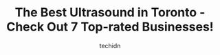 ---
layout: ampstory
image: https://i0.wp.com/www.auto.or.id/wp-content/uploads/2023/06/rosedale-radiology-and-ultrasound-0-toronto-1686321953.jpeg?resize=640,853
author: techidn
featured: false
description: Toronto, Ontario, Canada is a haven for Ultrasound enthusiasts, boasting an impressive array of 7 top-notch establishments. Whether youre a seasoned connoisseur or simply curious to explore
title: The Best Ultrasound in Toronto - Check Out 7 Top-rated Businesses!
cover:
   title: The Best Ultrasound in Toronto - Check Out 7 Top-rated Businesses!
   subtitle: AUTO.OR.ID
   background: https://www.auto.or.id/wp-content/uploads/2023/06/rosedale-radiology-and-ultrasound-0-toronto-1686321953.jpeg

pages: 
 - layout: thirds
   top: <h1>#1 Toronto Centre For Medical Imaging</h1>
   bottom: "<p>I got a reference note from my family doctor to get ultrasounds and after one quick Google search, I found this place.Requesting an appointment online was easy, I got a c</p>"
   background: https://www.auto.or.id/wp-content/uploads/2023/06/rosedale-radiology-and-ultrasound-1-toronto-1686321954.jpeg
   backgroundblur: true
 - layout: thirds
   top: <h1>#2 Toronto Ultrasound Imaging</h1>
   bottom: "<p>208 Bloor St W #711, Toronto, ON M5S 3B4, Canada</p>"
   background: https://www.auto.or.id/wp-content/uploads/2023/06/rosedale-radiology-and-ultrasound-2-toronto-1686321955.jpeg
   cta:
      link: https://www.auto.or.id/the-best-ultrasound-in-toronto-check-out-7-top-rated-businesses/
      text: The Best Ultrasound in Toronto - Check Out 7 Top-rated Businesses!
 - layout: thirds
   top: <h1>#3 MyHealth Centre - Toronto King - Cardiology, Nuclear Medicine, Ultrasound & X-ray</h1>
   bottom: "<p>Underground PATH, 11 King St W suite c-100, Toronto, ON M5H 4C7, Canada</p>"
   background: https://images.unsplash.com/photo-1513219872556-78665cfff8bb?ixlib=rb-4.0.3&ixid=MnwxMjA3fDB8MHxwaG90by1wYWdlfHx8fGVufDB8fHx8&auto=format&fit=crop&w=640&h=853&q=80
   cta:
      link: https://www.auto.or.id/the-best-ultrasound-in-toronto-check-out-7-top-rated-businesses/
      text: The Best Ultrasound in Toronto - Check Out 7 Top-rated Businesses!
 - layout: thirds
   top: <h1>#4 A Date With Baby</h1>
   bottom: "<p>20 De Boers Dr Suite 220, Toronto, ON M3J 0H1, Canada</p>"
   background: https://images.unsplash.com/photo-1490274494753-fd4f84681e7c?ixlib=rb-4.0.3&ixid=MnwxMjA3fDB8MHxwaG90by1wYWdlfHx8fGVufDB8fHx8&auto=format&fit=crop&w=640&h=853&q=80
   cta:
      link: https://www.auto.or.id/the-best-ultrasound-in-toronto-check-out-7-top-rated-businesses/
      text: The Best Ultrasound in Toronto - Check Out 7 Top-rated Businesses!
 - layout: thirds
   top: <h1>#5 UC Baby 3D Ultrasound</h1>
   bottom: "<p>2 Carlton St. Suite 719, Toronto, ON M5B 1J3, Canada</p>"
   background: https://images.unsplash.com/photo-1611088135647-aa5eb1b5f390?ixlib=rb-4.0.3&ixid=MnwxMjA3fDB8MHxwaG90by1wYWdlfHx8fGVufDB8fHx8&auto=format&fit=crop&w=640&h=853&q=80
   cta:
      link: https://www.auto.or.id/the-best-ultrasound-in-toronto-check-out-7-top-rated-businesses/
      text: The Best Ultrasound in Toronto - Check Out 7 Top-rated Businesses!
 - layout: thirds
   top: <h1>#6 East York Diagnostic Ultrasound</h1>
   bottom: "<p>45 Overlea Blvd Suite B6, Toronto, ON M4H 1C3, Canada</p>"
   background: https://images.unsplash.com/photo-1522266925358-423ceac13bc9?ixlib=rb-4.0.3&ixid=MnwxMjA3fDB8MHxwaG90by1wYWdlfHx8fGVufDB8fHx8&auto=format&fit=crop&w=640&h=853&q=80
   cta:
      link: https://www.auto.or.id/the-best-ultrasound-in-toronto-check-out-7-top-rated-businesses/
      text: The Best Ultrasound in Toronto - Check Out 7 Top-rated Businesses!
 - layout: thirds
   top: <h1>#7 Metro Central Ultrasound & Echocardiography</h1>
   bottom: "<p>27 Queen St E, Toronto, ON M5C 2M6, Canada</p>"
   background: https://images.unsplash.com/photo-1607120349427-e3146fe0a68f?ixlib=rb-4.0.3&ixid=MnwxMjA3fDB8MHxwaG90by1wYWdlfHx8fGVufDB8fHx8&auto=format&fit=crop&w=640&h=853&q=80
   cta:
      link: https://www.auto.or.id/the-best-ultrasound-in-toronto-check-out-7-top-rated-businesses/
      text: The Best Ultrasound in Toronto - Check Out 7 Top-rated Businesses!
 - layout: thirds
   middle: Continue reading...
   background: https://images.unsplash.com/photo-1574524096264-8d7e68d047f3?ixlib=rb-4.0.3&ixid=MnwxMjA3fDB8MHxwaG90by1wYWdlfHx8fGVufDB8fHx8&auto=format&fit=crop&w=640&h=853&q=80
   cta:
      link: https://www.auto.or.id/the-best-ultrasound-in-toronto-check-out-7-top-rated-businesses/
      text: The Best Ultrasound in Toronto - Check Out 7 Top-rated Businesses!

---